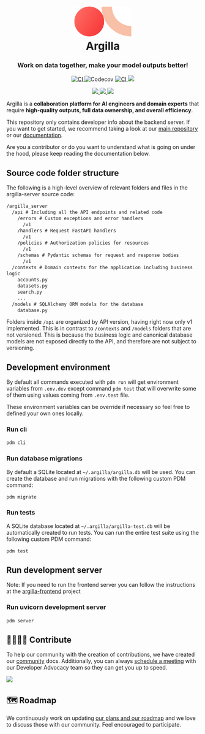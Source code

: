 <h1 align="center">
  <a href=""><img src="https://github.com/dvsrepo/imgs/raw/main/rg.svg" alt="Argilla" width="150"></a>
  <br>
  Argilla
  <br>
</h1>
<h3 align="center">Work on data together, make your model outputs better!</h2>

<p align="center">
<a  href="https://pypi.org/project/argilla/">
<img alt="CI" src="https://img.shields.io/pypi/v/argilla.svg?style=flat-round&logo=pypi&logoColor=white">
</a>
<img alt="Codecov" src="https://codecov.io/gh/argilla-io/argilla/branch/main/graph/badge.svg?token=VDVR29VOMG"/>
<a href="https://pepy.tech/project/argilla">
<img alt="CI" src="https://static.pepy.tech/personalized-badge/argilla?period=month&units=international_system&left_color=grey&right_color=blue&left_text=pypi%20downloads/month">
</a>
<a href="https://huggingface.co/new-space?template=argilla/argilla-template-space">
<img src="https://huggingface.co/datasets/huggingface/badges/raw/main/deploy-to-spaces-sm.svg"/>
</a>
</p>

<p align="center">
<a href="https://twitter.com/argilla_io">
<img src="https://img.shields.io/badge/twitter-black?logo=x"/>
</a>
<a href="https://www.linkedin.com/company/argilla-io">
<img src="https://img.shields.io/badge/linkedin-blue?logo=linkedin"/>
</a>
<a href="https://join.slack.com/t/rubrixworkspace/shared_invite/zt-whigkyjn-a3IUJLD7gDbTZ0rKlvcJ5g">
<img src="https://img.shields.io/badge/slack-purple?logo=slack"/>
</a>
</p>

Argilla is a **collaboration platform for AI engineers and domain experts** that require **high-quality outputs, full data ownership, and overall efficiency**.

This repository only contains developer info about the backend server. If you want to get started, we recommend taking a
look at our [main repository](https://github.com/argilla-io/argilla) or our [documentation](https://argilla-io.github.io/argilla/latest/).

Are you a contributor or do you want to understand what is going on under the hood, please keep reading the
documentation below.

## Source code folder structure

The following is a high-level overview of relevant folders and files in the argilla-server source code:

```
/argilla_server
  /api # Including all the API endpoints and related code
    /errors # Custom exceptions and error handlers
      /v1
    /handlers # Request FastAPI handlers
      /v1
    /policies # Authorization policies for resources
      /v1
    /schemas # Pydantic schemas for request and response bodies
      /v1
  /contexts # Domain contexts for the application including business logic
    accounts.py
    datasets.py
    search.py
    ...
  /models # SQLAlchemy ORM models for the database
    database.py
```

Folders inside `/api` are organized by API version, having right now only v1 implemented. This is in contrast to `/contexts` and `/models` folders that are not versioned. This is because the business logic and canonical database models are not exposed directly to the API, and therefore are not subject to versioning.

## Development environment

By default all commands executed with `pdm run` will get environment variables from `.env.dev` except command `pdm test`
that will overwrite some of them using values coming from `.env.test` file.

These environment variables can be override if necessary so feel free to defined your own ones locally.

### Run cli

```sh
pdm cli
```

### Run database migrations

By default a SQLite located at `~/.argilla/argilla.db` will be used. You can create the database and run migrations with
the following custom PDM command:

```sh
pdm migrate
```

### Run tests

A SQLite database located at `~/.argilla/argilla-test.db` will be automatically created to run tests. You can run the
entire test suite using the following custom PDM command:

```sh
pdm test
```

## Run development server

Note: If you need to run the frontend server you can follow the instructions at
the [argilla-frontend](/argilla-frontend/README.md) project

### Run uvicorn development server

```sh
pdm server
```

## 🫱🏾‍🫲🏼 Contribute

To help our community with the creation of contributions, we have created our [community](https://argilla-io.github.io/argilla/latest/community/) docs. Additionally, you can always [schedule a meeting](https://calendly.com/david-berenstein-huggingface/30min) with our Developer Advocacy team so they can get you up to speed.

<a  href="https://github.com/argilla-io/argilla/graphs/contributors">

<img  src="https://contrib.rocks/image?repo=argilla-io/argilla" />

</a>

## 🗺️ Roadmap

We continuously work on updating [our plans and our roadmap](https://github.com/orgs/argilla-io/projects/10/views/1) and we love to discuss those with our community. Feel encouraged to participate.
